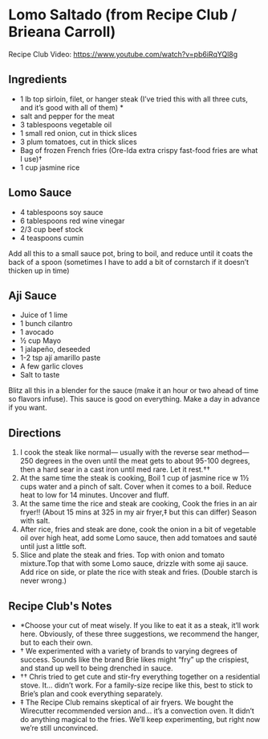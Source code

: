 Lomo Saltado (from Recipe Club / Brieana Carroll)
=================================================

Recipe Club Video: https://www.youtube.com/watch?v=pb6iRqYQl8g


Ingredients
-----------
- 1 lb top sirloin, filet, or hanger steak (I’ve tried this with all three cuts, and it’s good with all of them) *
- salt and pepper for the meat
- 3 tablespoons vegetable oil
- 1 small red onion, cut in thick slices
- 3 plum tomatoes, cut in thick slices
- Bag of frozen French fries (Ore-Ida extra crispy fast-food fries are what I use)†
- 1 cup jasmine rice

Lomo Sauce
----------
- 4 tablespoons soy sauce
- 6 tablespoons red wine vinegar
- 2/3 cup beef stock
- 4 teaspoons cumin

Add all this to a small sauce pot, bring to boil, and reduce until it coats the back of a spoon (sometimes I have to add a bit of cornstarch if it doesn’t thicken up in time)

Aji Sauce
---------
- Juice of 1 lime
- 1 bunch cilantro
- 1 avocado
- ½ cup Mayo 
- 1 jalapeño, deseeded
- 1-2 tsp ají amarillo paste
- A few garlic cloves
- Salt to taste

Blitz all this in a blender for the sauce (make it an hour or two ahead of time so flavors infuse). This sauce is good on everything. Make a day in advance if you want.


Directions
----------
1. I cook the steak like normal— usually with the reverse sear method— 250 degrees in the oven until the meat gets to about 95-100 degrees, then a hard sear in a cast iron until med rare. Let it rest.††
2. At the same time the steak is cooking, Boil 1 cup of jasmine rice w 1½ cups water and a pinch of salt. Cover when it comes to a boil. Reduce heat to low for 14 minutes. Uncover and fluff.
3. At the same time the rice and steak are cooking, Cook the fries in an air fryer!! (About 15 mins at 325 in my air fryer,‡ but this can differ) Season with salt.
4. After rice, fries and steak are done, cook the onion in a bit of vegetable oil over high heat, add some Lomo sauce, then add tomatoes and sauté until just a little soft.
5. Slice and plate the steak and fries. Top with onion and tomato mixture.Top that with some Lomo sauce, drizzle with some aji sauce. Add rice on side, or plate the rice with steak and fries. (Double starch is never wrong.)

Recipe Club's Notes
-------------------
- *Choose your cut of meat wisely. If you like to eat it as a steak, it’ll work here. Obviously, of these three suggestions, we recommend the hanger, but to each their own.
- † We experimented with a variety of brands to varying degrees of success. Sounds like the brand Brie likes might “fry” up the crispiest, and stand up well to being drenched in sauce.
- †† Chris tried to get cute and stir-fry everything together on a residential stove. It… didn’t work. For a family-size recipe like this, best to stick to Brie’s plan and cook everything separately.
- ‡ The Recipe Club remains skeptical of air fryers. We bought the Wirecutter recommended version and… it’s a convection oven. It didn’t do anything magical to the fries. We’ll keep experimenting, but right now we’re still unconvinced.
